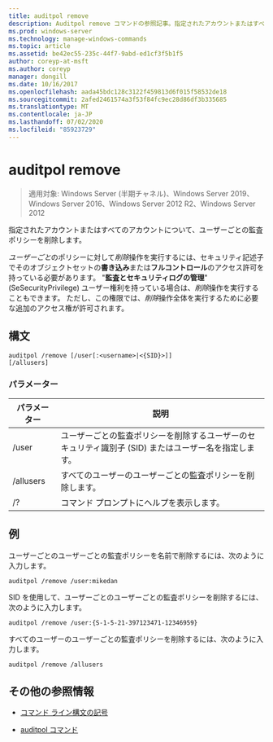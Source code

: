 ```yaml
---
title: auditpol remove
description: Auditpol remove コマンドの参照記事。指定されたアカウントまたはすべてのアカウントのユーザーごとの監査ポリシーを削除します。
ms.prod: windows-server
ms.technology: manage-windows-commands
ms.topic: article
ms.assetid: be42ec55-235c-44f7-9abd-ed1cf3f5b1f5
author: coreyp-at-msft
ms.author: coreyp
manager: dongill
ms.date: 10/16/2017
ms.openlocfilehash: aada45bdc128c3122f459813d6f015f58532de18
ms.sourcegitcommit: 2afed2461574a3f53f84fc9ec28d86df3b335685
ms.translationtype: MT
ms.contentlocale: ja-JP
ms.lasthandoff: 07/02/2020
ms.locfileid: "85923729"
---
```

# <a name="auditpol-remove"></a>auditpol remove

> 適用対象: Windows Server (半期チャネル)、Windows Server 2019、Windows Server 2016、Windows Server 2012 R2、Windows Server 2012

指定されたアカウントまたはすべてのアカウントについて、ユーザーごとの監査ポリシーを削除します。

*ユーザーごと*のポリシーに対して*削除*操作を実行するには、セキュリティ記述子でそのオブジェクトセットの**書き込み**または**フルコントロール**のアクセス許可を持っている必要があります。 "**監査とセキュリティログの管理**" (SeSecurityPrivilege) ユーザー権利を持っている場合は、*削除*操作を実行することもできます。 ただし、この権限では、*削除*操作全体を実行するために必要な追加のアクセス権が許可されます。

## <a name="syntax"></a>構文

```
auditpol /remove [/user[:<username>|<{SID}>]]
[/allusers]
```

### <a name="parameters"></a>パラメーター

| パラメーター | 説明 |
| ------- | -------- |
| /user | ユーザーごとの監査ポリシーを削除するユーザーのセキュリティ識別子 (SID) またはユーザー名を指定します。 |
| /allusers | すべてのユーザーのユーザーごとの監査ポリシーを削除します。 |
| /? | コマンド プロンプトにヘルプを表示します。 |

## <a name="examples"></a>例

ユーザーごとのユーザーごとの監査ポリシーを名前で削除するには、次のように入力します。

```
auditpol /remove /user:mikedan
```

SID を使用して、ユーザーごとのユーザーごとの監査ポリシーを削除するには、次のように入力します。

```
auditpol /remove /user:{S-1-5-21-397123471-12346959}
```

すべてのユーザーのユーザーごとの監査ポリシーを削除するには、次のように入力します。

```
auditpol /remove /allusers
```

## <a name="additional-references"></a>その他の参照情報

- [コマンド ライン構文の記号](command-line-syntax-key.md)

- [auditpol コマンド](auditpol.md)
